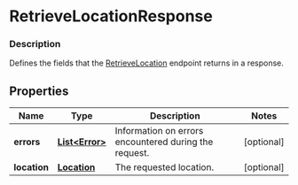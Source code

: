 
# RetrieveLocationResponse

### Description

Defines the fields that the  [RetrieveLocation](#endpoint-retrievelocation) endpoint returns  in a response.

## Properties
Name | Type | Description | Notes
------------ | ------------- | ------------- | -------------
**errors** | [**List&lt;Error&gt;**](Error.md) | Information on errors encountered during the request. |  [optional]
**location** | [**Location**](Location.md) | The requested location. |  [optional]



